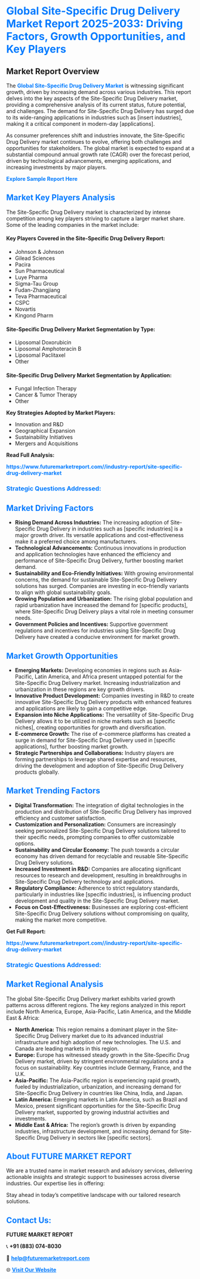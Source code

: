<h1 style="color: #007BFF;">Global Site-Specific Drug Delivery Market Report 2025-2033: Driving Factors, Growth Opportunities, and Key Players</h1>

<section id="overview">
<h2>Market Report Overview</h2>
<p>The <a href="https://www.futuremarketreport.com//industry-report/site-specific-drug-delivery-market" style="color: #007BFF; text-decoration: none;"><strong>Global Site-Specific Drug Delivery Market</strong></a> is witnessing significant growth, driven by increasing demand across various industries. This report delves into the key aspects of the Site-Specific Drug Delivery market, providing a comprehensive analysis of its current status, future potential, and challenges. The demand for Site-Specific Drug Delivery has surged due to its wide-ranging applications in industries such as [insert industries], making it a critical component in modern-day [applications].</p>
<p>As consumer preferences shift and industries innovate, the Site-Specific Drug Delivery market continues to evolve, offering both challenges and opportunities for stakeholders. The global market is expected to expand at a substantial compound annual growth rate (CAGR) over the forecast period, driven by technological advancements, emerging applications, and increasing investments by major players.</p>
</section>

<section id="overview">
<p><a href="https://www.futuremarketreport.com//request-sample/reportId=63900" style="color: #007BFF; text-decoration: none;"><strong>Explore Sample Report Here</strong></a></p>
</section>

<section id="key-players">
<h2 style="color: #007BFF;">Market Key Players Analysis</h2>
<p>The Site-Specific Drug Delivery market is characterized by intense competition among key players striving to capture a larger market share. Some of the leading companies in the market include:</p>
<h4>Key Players Covered in the Site-Specific Drug Delivery Report:</h4>
<ul><li>Johnson &amp; Johnson</li><li>Gilead Sciences</li><li>Pacira</li><li>Sun Pharmaceutical</li><li>Luye Pharma</li><li>Sigma-Tau Group</li><li>Fudan-Zhangjiang</li><li>Teva Pharmaceutical</li><li>CSPC</li><li>Novartis</li><li>Kingond Pharm</li></ul>
<h4>Site-Specific Drug Delivery Market Segmentation by Type:</h4>
<ul><li>Liposomal Doxorubicin</li><li>Liposomal Amphoteracin B</li><li>Liposomal Paclitaxel</li><li>Other</li></ul>

<h4>Site-Specific Drug Delivery Market Segmentation by Application:</h4>
<ul><li>Fungal Infection Therapy</li><li>Cancer &amp; Tumor Therapy</li><li>Other</li></ul>
<p><strong>Key Strategies Adopted by Market Players:</strong></p>
<ul>
<li>Innovation and R&D</li>
<li>Geographical Expansion</li>
<li>Sustainability Initiatives</li>
<li>Mergers and Acquisitions</li>
</ul>
</section>

<section>
<p><strong>Read Full Analysis: </strong></p><a href="https://www.futuremarketreport.com//industry-report/site-specific-drug-delivery-market" style="color: #007BFF; text-decoration: none;"><strong>https://www.futuremarketreport.com//industry-report/site-specific-drug-delivery-market</strong></a>
<h3 style="color: #007BFF;">Strategic Questions Addressed:</h3>
</section>

<section id="driving-factors">
<h2 style="color: #007BFF;">Market Driving Factors</h2>
<ul>
<li><strong>Rising Demand Across Industries:</strong> The increasing adoption of Site-Specific Drug Delivery in industries such as [specific industries] is a major growth driver. Its versatile applications and cost-effectiveness make it a preferred choice among manufacturers.</li>
<li><strong>Technological Advancements:</strong> Continuous innovations in production and application technologies have enhanced the efficiency and performance of Site-Specific Drug Delivery, further boosting market demand.</li>
<li><strong>Sustainability and Eco-Friendly Initiatives:</strong> With growing environmental concerns, the demand for sustainable Site-Specific Drug Delivery solutions has surged. Companies are investing in eco-friendly variants to align with global sustainability goals.</li>
<li><strong>Growing Population and Urbanization:</strong> The rising global population and rapid urbanization have increased the demand for [specific products], where Site-Specific Drug Delivery plays a vital role in meeting consumer needs.</li>
<li><strong>Government Policies and Incentives:</strong> Supportive government regulations and incentives for industries using Site-Specific Drug Delivery have created a conducive environment for market growth.</li>
</ul>
</section>

<section id="growth-opportunities">
<h2 style="color: #007BFF;">Market Growth Opportunities</h2>
<ul>
<li><strong>Emerging Markets:</strong> Developing economies in regions such as Asia-Pacific, Latin America, and Africa present untapped potential for the Site-Specific Drug Delivery market. Increasing industrialization and urbanization in these regions are key growth drivers.</li>
<li><strong>Innovative Product Development:</strong> Companies investing in R&D to create innovative Site-Specific Drug Delivery products with enhanced features and applications are likely to gain a competitive edge.</li>
<li><strong>Expansion into Niche Applications:</strong> The versatility of Site-Specific Drug Delivery allows it to be utilized in niche markets such as [specific niches], creating opportunities for growth and diversification.</li>
<li><strong>E-commerce Growth:</strong> The rise of e-commerce platforms has created a surge in demand for Site-Specific Drug Delivery used in [specific applications], further boosting market growth.</li>
<li><strong>Strategic Partnerships and Collaborations:</strong> Industry players are forming partnerships to leverage shared expertise and resources, driving the development and adoption of Site-Specific Drug Delivery products globally.</li>
</ul>
</section>

<section id="trending-factors">
<h2 style="color: #007BFF;">Market Trending Factors</h2>
<ul>
<li><strong>Digital Transformation:</strong> The integration of digital technologies in the production and distribution of Site-Specific Drug Delivery has improved efficiency and customer satisfaction.</li>
<li><strong>Customization and Personalization:</strong> Consumers are increasingly seeking personalized Site-Specific Drug Delivery solutions tailored to their specific needs, prompting companies to offer customizable options.</li>
<li><strong>Sustainability and Circular Economy:</strong> The push towards a circular economy has driven demand for recyclable and reusable Site-Specific Drug Delivery solutions.</li>
<li><strong>Increased Investment in R&D:</strong> Companies are allocating significant resources to research and development, resulting in breakthroughs in Site-Specific Drug Delivery technology and applications.</li>
<li><strong>Regulatory Compliance:</strong> Adherence to strict regulatory standards, particularly in industries like [specific industries], is influencing product development and quality in the Site-Specific Drug Delivery market.</li>
<li><strong>Focus on Cost-Effectiveness:</strong> Businesses are exploring cost-efficient Site-Specific Drug Delivery solutions without compromising on quality, making the market more competitive.</li>
</ul>
</section>

<section>
<p><strong>Get Full Report: </strong></p><a href="https://www.futuremarketreport.com//industry-report/site-specific-drug-delivery-market" style="color: #007BFF; text-decoration: none;"><strong>https://www.futuremarketreport.com//industry-report/site-specific-drug-delivery-market</strong></a>
<h3 style="color: #007BFF;">Strategic Questions Addressed:</h3>
</section>


<section id="regional-analysis">
<h2 style="color: #007BFF;">Market Regional Analysis</h2>
<p>The global Site-Specific Drug Delivery market exhibits varied growth patterns across different regions. The key regions analyzed in this report include North America, Europe, Asia-Pacific, Latin America, and the Middle East & Africa:</p>
<ul>
<li><strong>North America:</strong> This region remains a dominant player in the Site-Specific Drug Delivery market due to its advanced industrial infrastructure and high adoption of new technologies. The U.S. and Canada are leading markets in this region.</li>
<li><strong>Europe:</strong> Europe has witnessed steady growth in the Site-Specific Drug Delivery market, driven by stringent environmental regulations and a focus on sustainability. Key countries include Germany, France, and the U.K.</li>
<li><strong>Asia-Pacific:</strong> The Asia-Pacific region is experiencing rapid growth, fueled by industrialization, urbanization, and increasing demand for Site-Specific Drug Delivery in countries like China, India, and Japan.</li>
<li><strong>Latin America:</strong> Emerging markets in Latin America, such as Brazil and Mexico, present significant opportunities for the Site-Specific Drug Delivery market, supported by growing industrial activities and investments.</li>
<li><strong>Middle East & Africa:</strong> The region’s growth is driven by expanding industries, infrastructure development, and increasing demand for Site-Specific Drug Delivery in sectors like [specific sectors].</li>
</ul>
</section>

<footer>
<h2 style="color: #007BFF;">About FUTURE MARKET REPORT</h2>
<p>We are a trusted name in market research and advisory services, delivering actionable insights and strategic support to businesses across diverse industries. Our expertise lies in offering:</p>

<p>Stay ahead in today’s competitive landscape with our tailored research solutions.</p>

<h2 style="color: #007BFF;">Contact Us:</h2>
<p><strong>FUTURE MARKET REPORT</strong></p>
<p>📞 <strong>+91 (883) 074-8030</strong></p>
<p>📧 <strong><a href="mailto:help@futuremarketreport.com" style="color: #007BFF;">help@futuremarketreport.com</a></strong></p>
<p>🌐 <strong><a href="https://www.futuremarketreport.com/" style="color: #007BFF;">Visit Our Website</a></strong></p>
</footer>